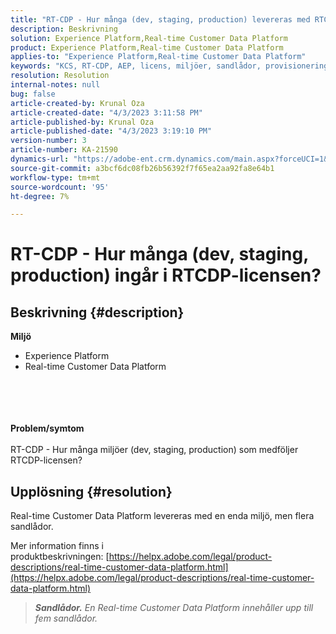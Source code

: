 ```yaml
---
title: "RT-CDP - Hur många (dev, staging, production) levereras med RTCDP-licensen?"
description: Beskrivning
solution: Experience Platform,Real-time Customer Data Platform
product: Experience Platform,Real-time Customer Data Platform
applies-to: "Experience Platform,Real-time Customer Data Platform"
keywords: "KCS, RT-CDP, AEP, licens, miljöer, sandlådor, provisionering"
resolution: Resolution
internal-notes: null
bug: false
article-created-by: Krunal Oza
article-created-date: "4/3/2023 3:11:58 PM"
article-published-by: Krunal Oza
article-published-date: "4/3/2023 3:19:10 PM"
version-number: 3
article-number: KA-21590
dynamics-url: "https://adobe-ent.crm.dynamics.com/main.aspx?forceUCI=1&pagetype=entityrecord&etn=knowledgearticle&id=f53190db-31d2-ed11-a7c7-6045bd006b4b"
source-git-commit: a3bcf6dc08fb26b56392f7f65ea2aa92fa8e64b1
workflow-type: tm+mt
source-wordcount: '95'
ht-degree: 7%

---
```


# RT-CDP - Hur många (dev, staging, production) ingår i RTCDP-licensen?

## Beskrivning {#description}

<b>Miljö</b>
- Experience Platform
- Real-time Customer Data Platform

<br><br> <br><br><b>Problem/symtom</b><br><br>RT-CDP - Hur många miljöer (dev, staging, production) som medföljer RTCDP-licensen?<br>

## Upplösning {#resolution}


Real-time Customer Data Platform levereras med en enda miljö, men flera sandlådor.

Mer information finns i produktbeskrivningen: [https://helpx.adobe.com/legal/product-descriptions/real-time-customer-data-platform.html](https://helpx.adobe.com/legal/product-descriptions/real-time-customer-data-platform.html)


> <b>*Sandlådor.</b> En Real-time Customer Data Platform innehåller upp till fem sandlådor.*

